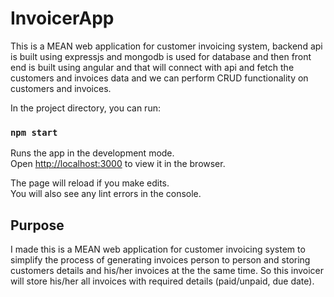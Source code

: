 # InvoicerApp

This is a MEAN web application for customer invoicing system, backend api is built using expressjs and mongodb is used for database and then front end is built using angular and that will connect with api and fetch the customers and invoices data and we can perform CRUD functionality on customers and invoices.

In the project directory, you can run:
 
### `npm start`

Runs the app in the development mode.<br />
Open [http://localhost:3000](http://localhost:3000) to view it in the browser.

The page will reload if you make edits.<br />
You will also see any lint errors in the console.

## Purpose

I made this is a MEAN web application for customer invoicing system to simplify the process of generating invoices person to person and storing customers details and his/her invoices at the the same time. So this invoicer will store his/her all invoices with required details (paid/unpaid, due date).


